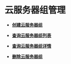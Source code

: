 # 云服务器组管理<a name="ecs_03_1400"></a>

-   **[创建云服务器组](创建云服务器组-20.md)**  

-   **[查询云服务器组列表](查询云服务器组列表-21.md)**  

-   **[查询云服务器组详情](查询云服务器组详情-22.md)**  

-   **[删除云服务器组](删除云服务器组-23.md)**  

